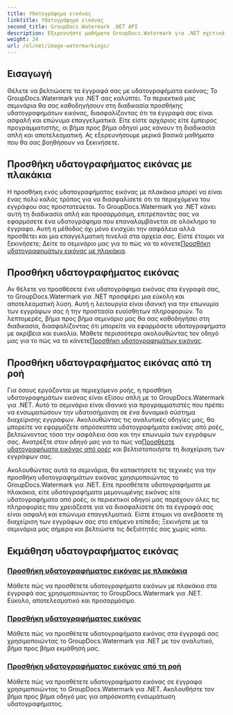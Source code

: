 ```yaml
---
title: Υδατογράφημα εικόνας
linktitle: Υδατογράφημα εικόνας
second_title: GroupDocs.Watermark .NET API
description: Εξερευνήστε μαθήματα GroupDocs.Watermark για .NET σχετικά με την προσθήκη υδατογραφημάτων εικόνας. Μάθετε βήμα προς βήμα μεθόδους για να βελτιώσετε την ασφάλεια και την επωνυμία του εγγράφου σας.
weight: 24
url: /el/net/image-watermarkings/
---
```

## Εισαγωγή

Θέλετε να βελτιώσετε τα έγγραφά σας με υδατογραφήματα εικόνας; Το GroupDocs.Watermark για .NET σας καλύπτει. Τα περιεκτικά μας σεμινάρια θα σας καθοδηγήσουν στη διαδικασία προσθήκης υδατογραφημάτων εικόνας, διασφαλίζοντας ότι τα έγγραφά σας είναι ασφαλή και επώνυμα επαγγελματικά. Είτε είστε αρχάριος είτε έμπειρος προγραμματιστής, οι βήμα προς βήμα οδηγοί μας κάνουν τη διαδικασία απλή και αποτελεσματική. Ας εξερευνήσουμε μερικά βασικά μαθήματα που θα σας βοηθήσουν να ξεκινήσετε.

## Προσθήκη υδατογραφήματος εικόνας με πλακάκια
Η προσθήκη ενός υδατογραφήματος εικόνας με πλακάκια μπορεί να είναι ένας πολύ καλός τρόπος για να διασφαλίσετε ότι το περιεχόμενο του εγγράφου σας προστατεύεται. Το GroupDocs.Watermark για .NET κάνει αυτή τη διαδικασία απλή και προσαρμόσιμη, επιτρέποντάς σας να εφαρμόσετε ένα υδατογράφημα που επαναλαμβάνεται σε ολόκληρο το έγγραφο. Αυτή η μέθοδος όχι μόνο ενισχύει την ασφάλεια αλλά προσθέτει και μια επαγγελματική πινελιά στα αρχεία σας. Είστε έτοιμοι να ξεκινήσετε; Δείτε το σεμινάριο μας για το πώς να το κάνετε[Προσθήκη υδατογραφημάτων εικόνας με πλακάκια](./add-tiled-image-watermark/).

## Προσθήκη υδατογραφήματος εικόνας
 Αν θέλετε να προσθέσετε ένα υδατογράφημα εικόνας στα έγγραφά σας, το GroupDocs.Watermark για .NET προσφέρει μια εύκολη και αποτελεσματική λύση. Αυτή η λειτουργία είναι ιδανική για την επωνυμία των εγγράφων σας ή την προστασία ευαίσθητων πληροφοριών. Το λεπτομερές, βήμα προς βήμα σεμινάριο μας θα σας καθοδηγήσει στη διαδικασία, διασφαλίζοντας ότι μπορείτε να εφαρμόσετε υδατογραφήματα με ακρίβεια και ευκολία. Μάθετε περισσότερα ακολουθώντας τον οδηγό μας για το πώς να το κάνετε[Προσθήκη υδατογραφημάτων εικόνας](./add-image-watermark/).

## Προσθήκη υδατογραφήματος εικόνας από τη ροή
Για όσους εργάζονται με περιεχόμενο ροής, η προσθήκη υδατογραφημάτων εικόνας είναι εξίσου απλή με το GroupDocs.Watermark για .NET. Αυτό το σεμινάριο είναι ιδανικό για προγραμματιστές που πρέπει να ενσωματώσουν την υδατοσήμανση σε ένα δυναμικό σύστημα διαχείρισης εγγράφων. Ακολουθώντας τις αναλυτικές οδηγίες μας, θα μπορείτε να εφαρμόζετε απρόσκοπτα υδατογραφήματα εικόνας από ροές, βελτιώνοντας τόσο την ασφάλεια όσο και την επωνυμία των εγγράφων σας. Ανατρέξτε στον οδηγό μας για το πώς να[Προσθέστε υδατογραφήματα εικόνας από ροές](./add-image-watermark-from-stream/) και βελτιστοποιήστε τη διαχείριση των εγγράφων σας.

Ακολουθώντας αυτά τα σεμινάρια, θα κατακτήσετε τις τεχνικές για την προσθήκη υδατογραφημάτων εικόνας χρησιμοποιώντας το GroupDocs.Watermark για .NET. Είτε προσθέτετε υδατογραφήματα με πλακάκια, είτε υδατογραφήματα μεμονωμένης εικόνας είτε υδατογραφήματα από ροές, οι περιεκτικοί οδηγοί μας παρέχουν όλες τις πληροφορίες που χρειάζεστε για να διασφαλίσετε ότι τα έγγραφά σας είναι ασφαλή και επώνυμα επαγγελματικά. Είστε έτοιμοι να ανεβάσετε τη διαχείριση των εγγράφων σας στο επόμενο επίπεδο; Ξεκινήστε με τα σεμινάρια μας σήμερα και βελτιώστε τις δεξιότητές σας χωρίς κόπο.

## Εκμάθηση υδατογραφήματος εικόνας
### [Προσθήκη υδατογραφήματος εικόνας με πλακάκια](./add-tiled-image-watermark/)
Μάθετε πώς να προσθέτετε υδατογραφήματα εικόνων με πλακάκια στα έγγραφά σας χρησιμοποιώντας το GroupDocs.Watermark για .NET. Εύκολο, αποτελεσματικό και προσαρμόσιμο.
### [Προσθήκη υδατογραφήματος εικόνας](./add-image-watermark/)
Μάθετε πώς να προσθέτετε υδατογραφήματα εικόνας στα έγγραφά σας χρησιμοποιώντας το GroupDocs.Watermark για .NET με τον αναλυτικό, βήμα προς βήμα εκμάθησή μας.
### [Προσθήκη υδατογραφήματος εικόνας από τη ροή](./add-image-watermark-from-stream/)
Μάθετε πώς να προσθέτετε υδατογραφήματα εικόνας σε έγγραφα χρησιμοποιώντας το GroupDocs.Watermark για .NET. Ακολουθήστε τον βήμα προς βήμα οδηγό μας για απρόσκοπτη ενσωμάτωση υδατογραφήματος.